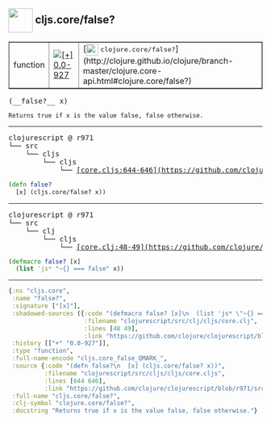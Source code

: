 ## <img width="48px" valign="middle" src="http://i.imgur.com/Hi20huC.png"> cljs.core/false?

 <table border="1">
<tr>
<td>function</td>
<td><a href="https://github.com/cljsinfo/api-refs/tree/0.0-927"><img valign="middle" alt="[+] 0.0-927" src="https://img.shields.io/badge/+-0.0--927-lightgrey.svg"></a> </td>
<td>
[<img height="24px" valign="middle" src="http://i.imgur.com/1GjPKvB.png"> <samp>clojure.core/false?</samp>](http://clojure.github.io/clojure/branch-master/clojure.core-api.html#clojure.core/false?)
</td>
</tr>
</table>

 <samp>
(__false?__ x)<br>
</samp>

```
Returns true if x is the value false, false otherwise.
```

---

 <pre>
clojurescript @ r971
└── src
    └── cljs
        └── cljs
            └── <ins>[core.cljs:644-646](https://github.com/clojure/clojurescript/blob/r971/src/cljs/cljs/core.cljs#L644-L646)</ins>
</pre>

```clj
(defn false?
  [x] (cljs.core/false? x))
```


---

 <pre>
clojurescript @ r971
└── src
    └── clj
        └── cljs
            └── <ins>[core.clj:48-49](https://github.com/clojure/clojurescript/blob/r971/src/clj/cljs/core.clj#L48-L49)</ins>
</pre>

```clj
(defmacro false? [x]
  (list 'js* "~{} === false" x))
```

---

```clj
{:ns "cljs.core",
 :name "false?",
 :signature ["[x]"],
 :shadowed-sources ({:code "(defmacro false? [x]\n  (list 'js* \"~{} === false\" x))",
                     :filename "clojurescript/src/clj/cljs/core.clj",
                     :lines [48 49],
                     :link "https://github.com/clojure/clojurescript/blob/r971/src/clj/cljs/core.clj#L48-L49"}),
 :history [["+" "0.0-927"]],
 :type "function",
 :full-name-encode "cljs.core_false_QMARK_",
 :source {:code "(defn false?\n  [x] (cljs.core/false? x))",
          :filename "clojurescript/src/cljs/cljs/core.cljs",
          :lines [644 646],
          :link "https://github.com/clojure/clojurescript/blob/r971/src/cljs/cljs/core.cljs#L644-L646"},
 :full-name "cljs.core/false?",
 :clj-symbol "clojure.core/false?",
 :docstring "Returns true if x is the value false, false otherwise."}

```
